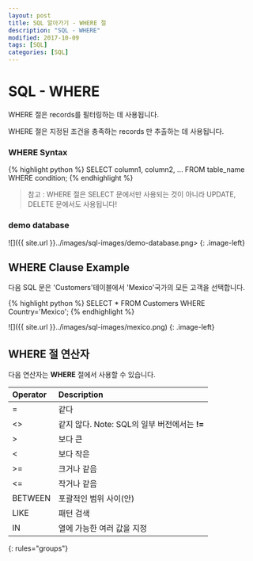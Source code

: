```yaml
---
layout: post
title: SQL 알아가기 - WHERE 절
description: "SQL - WHERE"
modified: 2017-10-09
tags: [SQL]
categories: [SQL]
---
```


# SQL - WHERE

WHERE 절은 records를 필터링하는 데 사용됩니다. 

WHERE 절은 지정된 조건을 충족하는 records 만 추출하는 데 사용됩니다.


### WHERE Syntax

{% highlight python %}
SELECT column1, column2, ...
FROM table_name
WHERE condition;
{% endhighlight %}

> 참고 : WHERE 절은 SELECT 문에서만 사용되는 것이 아니라 UPDATE, DELETE 문에서도 사용됩니다!

### demo database

![]({{ site.url }}../images/sql-images/demo-database.png>
{: .image-left}

## WHERE Clause Example

다음 SQL 문은 'Customers'테이블에서 'Mexico'국가의 모든 고객을 선택합니다.

{% highlight python %}
SELECT * FROM Customers
WHERE Country='Mexico';
{% endhighlight %}

![]({{ site.url }}../images/sql-images/mexico.png)
{: .image-left}


## WHERE 절 연산자

다음 연산자는 **WHERE** 절에서 사용할 수 있습니다.

| Operator | Description |
|:---------|:------------|
| =	       | 같다          |
| <>	   | 같지 않다. Note: SQL의 일부 버전에서는 **!=** |
| >	       | 보다 큰        |
| <	       | 보다 작은       |
| >=	   | 크거나 같음     |
| <=	   | 작거나 같음     |
| BETWEEN  | 포괄적인 범위 사이(안) |
| LIKE     | 패턴 검색      |
| IN	   | 열에 가능한 여러 값을 지정|
{: rules="groups"}



